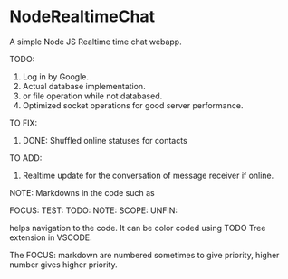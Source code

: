 # NodeRealtimeChat
A simple Node JS Realtime time chat webapp.

TODO:
1. Log in by Google.
2. Actual database implementation.
3. or file operation while not databased.
4. Optimized socket operations for good server performance.

TO FIX:
1. DONE: Shuffled online statuses for contacts

TO ADD: 
1. Realtime update for the conversation of message receiver if online.


NOTE:
Markdowns in the code such as 

FOCUS:
TEST:
TODO:
NOTE:
SCOPE:
UNFIN:

helps navigation to the code. 
It can be color coded using TODO Tree extension in VSCODE.

The
FOCUS: 
markdown are numbered sometimes to give priority,
higher number gives higher priority.